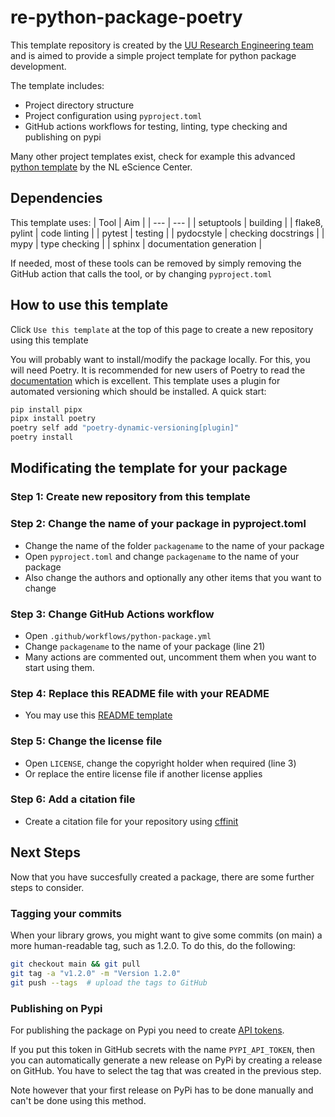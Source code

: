# re-python-package-poetry

This template repository is created by the [UU Research Engineering team](https://utrechtuniversity.github.io/research-engineering/) and is aimed to provide a simple project template for python package development.

The template includes:
- Project directory structure
- Project configuration using `pyproject.toml`
- GitHub actions workflows for testing, linting, type checking and publishing on pypi

Many other project templates exist, check for example this advanced [python template](https://github.com/NLeSC/python-template) by the NL eScience Center.

## Dependencies
This template uses:
| Tool | Aim |
| --- | --- |
| setuptools | building |
| flake8, pylint | code linting |
| pytest | testing |
| pydocstyle | checking docstrings |
| mypy | type checking |
| sphinx | documentation generation |

If needed, most of these tools can be removed by simply removing the GitHub action that calls the tool, or by changing `pyproject.toml`

## How to use this template

Click `Use this template` at the top of this page to create a new repository using this template

You will probably want to install/modify the package locally. For this, you will need Poetry. It is recommended for new users of Poetry to read the [documentation](https://python-poetry.org/docs/) which is excellent. This template uses a plugin for automated versioning which should be installed. A quick start:

```bash
pip install pipx
pipx install poetry
poetry self add "poetry-dynamic-versioning[plugin]"
poetry install
```

## Modificating the template for your package

### Step 1: Create new repository from this template

### Step 2: Change the name of your package in pyproject.toml
- Change the name of the folder `packagename` to the name of your package
- Open `pyproject.toml` and change `packagename` to the name of your package
- Also change the authors and optionally any other items that you want to change

### Step 3: Change GitHub Actions workflow
- Open `.github/workflows/python-package.yml`
- Change `packagename` to the name of your package (line 21)
- Many actions are commented out, uncomment them when you want to start using them.

### Step 4: Replace this README file with your README
- You may use this [README template](https://github.com/UtrechtUniversity/rse-project-templates/blob/master/README-template.md)

### Step 5: Change the license file
- Open `LICENSE`, change the copyright holder when required (line 3)
- Or replace the entire license file if another license applies

### Step 6: Add a citation file
- Create a citation file for your repository using [cffinit](https://citation-file-format.github.io/cff-initializer-javascript/#/)


## Next Steps

Now that you have succesfully created a package, there are some further steps to consider.

### Tagging your commits

When your library grows, you might want to give some commits (on main) a more human-readable tag, such as 1.2.0. To do this, do the following:

```bash
git checkout main && git pull
git tag -a "v1.2.0" -m "Version 1.2.0"
git push --tags  # upload the tags to GitHub
```

### Publishing on Pypi 
For publishing the package on Pypi you need to create [API tokens](https://docs.github.com/en/actions/automating-builds-and-tests/building-and-testing-python#publishing-to-package-registries).

If you put this token in GitHub secrets with the name `PYPI_API_TOKEN`, then you can automatically generate a new release on PyPi by creating a release on GitHub. You have to select the tag that was created in the previous step.

Note however that your first release on PyPi has to be done manually and can't be done using this method.